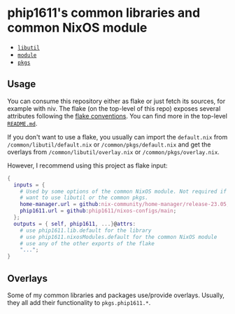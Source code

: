 # phip1611's common libraries and common NixOS module

- [`libutil`](./libutil/README.md)
- [`module`](./module/README.md)
- [`pkgs`](./pkgs/README.md)

## Usage

You can consume this repository either as flake or just fetch its sources,
for example with niv. The flake (on the top-level of this repo) exposes several
attributes following the [flake conventions](https://nixos.wiki/wiki/Flakes).
You can find more in the top-level [`README.md`](/README.md).

If you don't want to use a flake, you usually can import the `default.nix` from
`/common/libutil/default.nix` or `/common/pkgs/default.nix` and get the overlays
from `/common/libutil/overlay.nix` or `/common/pkgs/overlay.nix`.

However, I recommend using this project as flake input:

```nix
{
  inputs = {
    # Used by some options of the common NixOS module. Not required if you only
    # want to use libutil or the common pkgs.
    home-manager.url = github:nix-community/home-manager/release-23.05;
    phip1611.url = github:phip1611/nixos-configs/main;
  };
  outputs = { self, phip1611, ...}@attrs:
    # use phip1611.lib.default for the library
    # use phip1611.nixosModules.default for the common NixOS module
    # use any of the other exports of the flake
    "...";
}
```

## Overlays

Some of my common libraries and packages use/provide overlays. Usually, they
all add their functionality to `pkgs.phip1611.*`.

